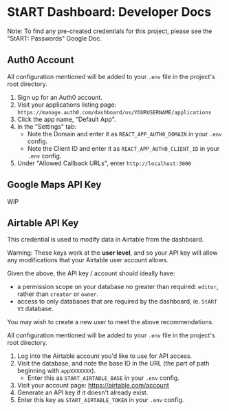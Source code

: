 # StART Dashboard: Developer Docs

Note: To find any pre-created credentials for this project, please see the
"StART: Passwords" Google Doc.

## Auth0 Account

All configuration mentioned will be added to your `.env` file in the project's root directory.

1. Sign up for an Auth0 account.
2. Visit your applications listing page:  
   `https://manage.auth0.com/dashboard/us/YOURUSERNAME/applications`
3. Click the app name, "Default App".
4. In the "Settings" tab:
    - Note the Domain and enter it as `REACT_APP_AUTH0_DOMAIN` in your `.env` config.
    - Note the Client ID and enter it as `REACT_APP_AUTH0_CLIENT_ID` in your `.env` config.
5. Under "Allowed Callback URLs", enter `http://localhost:3000`

## Google Maps API Key

WIP

## Airtable API Key

This credential is used to modify data in Airtable from the dashboard.

Warning: These keys work at the **user level**, and so your API key will allow
any modifications that your Airtable user account allows.

Given the above, the API key / account should ideally have:
- a permission scope on your database no greater than required: `editor`, rather than `creator` or `owner`.
- access to only databases that are required by the dashboard, ie. `StART V3` database.

You may wish to create a new user to meet the above recommendations.

All configuration mentioned will be added to your `.env` file in the project's root directory.

1. Log into the Airtable account you'd like to use for API access.
2. Visit the database, and note the base ID in the URL (the part of path beginning with `appXXXXXXX`).
    - Enter this as `START_AIRTABLE_BASE` in your `.env` config.
3. Visit your account page: https://airtable.com/account
4. Generate an API key if it doesn't already exist.
5. Enter this key as `START_AIRTABLE_TOKEN` in your `.env` config.
